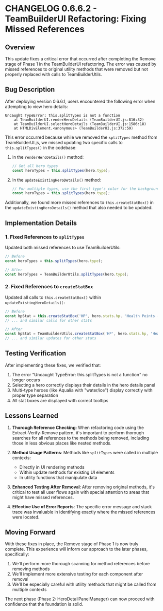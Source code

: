 # CHANGELOG 0.6.6.2 - TeamBuilderUI Refactoring: Fixing Missed References

## Overview

This update fixes a critical error that occurred after completing the Remove stage of Phase 1 in the TeamBuilderUI refactoring. The error was caused by missed references to original utility methods that were removed but not properly replaced with calls to TeamBuilderUtils.

## Bug Description

After deploying version 0.6.6.1, users encountered the following error when attempting to view hero details:

```
Uncaught TypeError: this.splitTypes is not a function
    at TeamBuilderUI.renderHeroDetails (TeamBuilderUI.js:816:32)
    at TeamBuilderUI.selectHeroDetails (TeamBuilderUI.js:1586:18)
    at HTMLDivElement.<anonymous> (TeamBuilderUI.js:372:59)
```

This error occurred because while we removed the `splitTypes` method from TeamBuilderUI.js, we missed updating two specific calls to `this.splitTypes()` in the codebase:

1. In the `renderHeroDetails()` method:
   ```javascript
   // Get all hero types
   const heroTypes = this.splitTypes(hero.type);
   ```

2. In the `updateExistingHeroDetails()` method:
   ```javascript
   // For multiple types, use the first type's color for the background
   const heroTypes = this.splitTypes(hero.type);
   ```

Additionally, we found more missed references to `this.createStatBox()` in the `updateExistingHeroDetails()` method that also needed to be updated.

## Implementation Details

### 1. Fixed References to `splitTypes`

Updated both missed references to use TeamBuilderUtils:

```javascript
// Before
const heroTypes = this.splitTypes(hero.type);

// After
const heroTypes = TeamBuilderUtils.splitTypes(hero.type);
```

### 2. Fixed References to `createStatBox`

Updated all calls to `this.createStatBox()` within `updateExistingHeroDetails()`:

```javascript
// Before
const hpStat = this.createStatBox('HP', hero.stats.hp, 'Health Points - How much damage a character can take before being defeated');
// ... and similar calls for other stats

// After
const hpStat = TeamBuilderUtils.createStatBox('HP', hero.stats.hp, 'Health Points - How much damage a character can take before being defeated');
// ... and similar updates for other stats
```

## Testing Verification

After implementing these fixes, we verified that:

1. The error "Uncaught TypeError: this.splitTypes is not a function" no longer occurs
2. Selecting a hero correctly displays their details in the hero details panel
3. Multi-type heroes (like Aqualia with "water/ice") display correctly with proper type separation
4. All stat boxes are displayed with correct tooltips

## Lessons Learned

1. **Thorough Reference Checking**: When refactoring code using the Extract-Verify-Remove pattern, it's important to perform thorough searches for all references to the methods being removed, including those in less obvious places like nested methods.

2. **Method Usage Patterns**: Methods like `splitTypes` were called in multiple contexts:
   - Directly in UI rendering methods
   - Within update methods for existing UI elements
   - In utility functions that manipulate data

3. **Enhanced Testing After Removal**: After removing original methods, it's critical to test all user flows again with special attention to areas that might have missed references.

4. **Effective Use of Error Reports**: The specific error message and stack trace was invaluable in identifying exactly where the missed references were located.

## Moving Forward

With these fixes in place, the Remove stage of Phase 1 is now truly complete. This experience will inform our approach to the later phases, specifically:

1. We'll perform more thorough scanning for method references before removing methods
2. We'll implement more extensive testing for each component after removal
3. We'll be especially careful with utility methods that might be called from multiple contexts

The next phase (Phase 2: HeroDetailPanelManager) can now proceed with confidence that the foundation is solid.